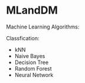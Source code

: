 # MLandDM 
Machine Learning Algorithms:

Classfication:
* kNN
* Naive Bayes
* Decision Tree
* Random Forest
* Neural Network
